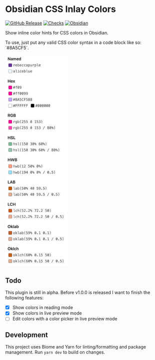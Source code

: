 # Obsidian CSS Inlay Colors

[![GitHub Release](https://img.shields.io/github/v/release/GRA0007/obsidian-css-inlay-colors?label=version)](https://github.com/GRA0007/obsidian-css-inlay-colors/releases)
[![Checks](https://img.shields.io/github/check-runs/GRA0007/obsidian-css-inlay-colors/main)](https://github.com/GRA0007/obsidian-css-inlay-colors/actions/workflows/checks.yml)
[![Obsidian](https://img.shields.io/badge/obsidian-plugin-8A5CF5?logo=obsidian)](https://obsidian.md)

Show inline color hints for CSS colors in Obsidian.

To use, just put any valid CSS color syntax in a code block like so: \`#8A5CF5\`.

<img src="example.jpg" alt="Example of the extension running for all CSS color formats" width="200">

## Todo

This plugin is still in alpha. Before v1.0.0 is released I want to finish the following features:

- [x] Show colors in reading mode
- [x] Show colors in live preview mode
- [ ] Edit colors with a color picker in live preview mode

## Development

This project uses Biome and Yarn for linting/formatting and package management. Run `yarn dev` to build on changes.
